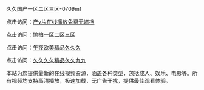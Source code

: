 久久国产一区二区三区-0709mf

点击访问：<a href="https://heiliaoxqkkct.pages.dev">产v片在线播放免费无遮挡</a>

点击访问：<a href="https://heiliaoxwd5i8.pages.dev">愉拍一区二区三区</a>

点击访问：<a href="https://heiliaowt0d7p.pages.dev">午夜欧美精品久久久</a>

点击访问：<a href="https://heiliaoga6s9v.pages.dev">久久久久精品久久九九</a>

本站为您提供最新的在线视频资源，涵盖各种类型，包括成人、娱乐、电影等。所有视频均支持高清播放，极速加载，无广告干扰，提供最佳观看体验。

<span style="display:none;">[Canonical link](https://github.com/bn20250709/bn20250709 ）</span>
